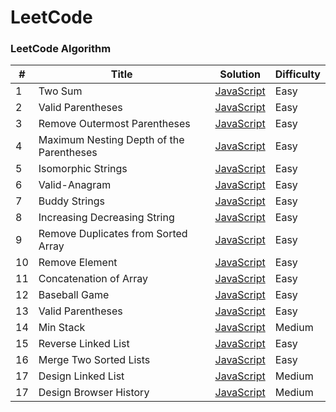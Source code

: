 # LeetCode

### LeetCode Algorithm

| #   | Title                                    | Solution                                                                        | Difficulty |
| --- | ---------------------------------------- | ------------------------------------------------------------------------------- | ---------- |
| 1   | Two Sum                                  | [JavaScript](./algorithms/JavaScript/Two-Sum/two-sum.js)                        | Easy       |
| 2   | Valid Parentheses                        | [JavaScript](./String/20-Valid-Parentheses/JavaScript)                          | Easy       |
| 3   | Remove Outermost Parentheses             | [JavaScript](./String/1021-Remove-Outermost-Parentheses/JavaScript)             | Easy       |
| 4   | Maximum Nesting Depth of the Parentheses | [JavaScript](./String/1614-Maximum-Nesting-Depth-of-the-Parentheses/JavaScript) | Easy       |
| 5   | Isomorphic Strings                       | [JavaScript](./String/205-Isomorphic-String/JavaScript)                         | Easy       |
| 6   | Valid-Anagram                            | [JavaScript](./String/242-Valid-Anagram/JavaScript)                             | Easy       |
| 7   | Buddy Strings                            | [JavaScript](./String/850-Buddy-Strings/JavaScript)                             | Easy       |
| 8   | Increasing Decreasing String             | [JavaScript](./String/1370-Increasing-Decreasing-String/JavaScript)             | Easy       |
| 9   | Remove Duplicates from Sorted Array      | [JavaScript](./Array/26.%20Remove%20Duplicates%20from%20Sorted%20Array)         | Easy       |
| 10  | Remove Element                           | [JavaScript](./Array/27.%20Remove%20Element)                                    | Easy       |
| 11  | Concatenation of Array                   | [JavaScript](./Array/1929.%20Concatenation%20of%20Array)                        | Easy       |
| 12  | Baseball Game                            | [JavaScript](./Array/682.%20Baseball%20Game)                                    | Easy       |
| 13  | Valid Parentheses                        | [JavaScript](./Array/20.%20Valid%20Parentheses)                                 | Easy       |
| 14  | Min Stack                                | [JavaScript](./Array/155.%20Min%20Stack)                                        | Medium     |
| 15  | Reverse Linked List                      | [JavaScript](./Linked%20List/206.%20Reverse%20Linked%20List)                    | Easy       |
| 16  | Merge Two Sorted Lists                   | [JavaScript](./Linked%20List/21.%20Merge%20Two%20Sorted%20Lists)                | Easy       |
| 17  | Design Linked List                       | [JavaScript](./Linked%20List/707.%20Design%20Linked%20Lists)                    | Medium     |
| 17  | Design Browser History                   | [JavaScript](./Linked%20List/1472.%20Design%20Broswer%20History)                | Medium     |
